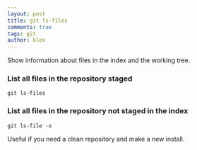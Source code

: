 ```yaml
---
layout: post
title: git ls-files
comments: true
tags: git
author: klex
---
```


Show information about files in the index and the working tree.

### List all files in the repository staged
```
git ls-files
```

### List all files in the repository not staged in the index

```
git ls-file -o
```
Useful if you need a clean repository and make a new install.

